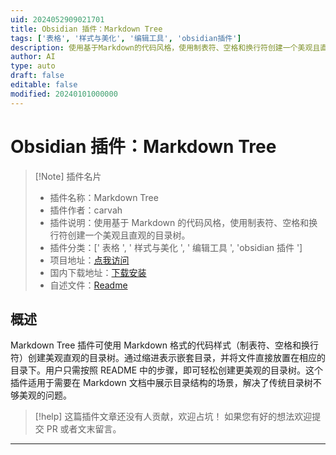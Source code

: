 ```yaml
---
uid: 2024052909021701
title: Obsidian 插件：Markdown Tree
tags: ['表格', '样式与美化', '编辑工具', 'obsidian插件']
description: 使用基于Markdown的代码风格，使用制表符、空格和换行符创建一个美观且直观的目录树。
author: AI
type: auto
draft: false
editable: false
modified: 20240101000000
---
```


# Obsidian 插件：Markdown Tree

> [!Note] 插件名片
> - 插件名称：Markdown Tree
> - 插件作者：carvah
> - 插件说明：使用基于 Markdown 的代码风格，使用制表符、空格和换行符创建一个美观且直观的目录树。
> - 插件分类：[' 表格 ', ' 样式与美化 ', ' 编辑工具 ', 'obsidian 插件 ']
> - 项目地址：[点我访问](https://github.com/carvah/markdown-tree-plugin)
> - 国内下载地址：[下载安装](https://pkmer.cn/products/plugin/pluginMarket/?markdown-tree)
> - 自述文件：[Readme](https://ghproxy.net/https://raw.githubusercontent.com/carvah/markdown-tree-plugin/master/README.md)

## 概述

Markdown Tree 插件可使用 Markdown 格式的代码样式（制表符、空格和换行符）创建美观直观的目录树。通过缩进表示嵌套目录，并将文件直接放置在相应的目录下。用户只需按照 README 中的步骤，即可轻松创建更美观的目录树。这个插件适用于需要在 Markdown 文档中展示目录结构的场景，解决了传统目录树不够美观的问题。

> [!help]
> 这篇插件文章还没有人贡献，欢迎占坑！
> 如果您有好的想法欢迎提交 PR 或者文末留言。

---




